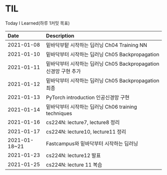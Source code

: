 # TIL
Today I Learned(하루 1커밋 목표)

|Date | Description |
|:-- |:--|
|2021-01-08|밑바닥부텉 시작하는 딥러닝 Ch04 Training NN|
|2021-01-10|밑바닥부터 시작하는 딥러닝 Ch05 Backpropagation | 
|2021-01-11|밑바닥부터 시작하는 딥러닝 Ch05 Backpropagation 신경망 구현 추가|
|2021-01-12|밑바닥부터 시작하는 딥러닝 Ch05 Backpropagation 최종|
|2021-01-13| PyTorch introduction 인공신경망 구현|
|2021-01-14|밑바닥부터 시작하는 딥러닝 Ch06 training techniques|
|2021-01-16|cs224N: lecture7, lecture8 정리|
|2021-01-17|cs224N: lecture10, lecture11 정리|
|2021-01-18~21| Fastcampus와 밑바닥부터 시작하는 딥러닝|
|2021-01-23| cs224N: lecture12 발표|
|2021-01-25 | cs224N: lecture 11 복습|
